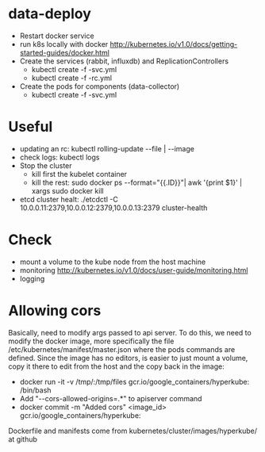 # data-deploy


- Restart docker service
- run k8s locally with docker http://kubernetes.io/v1.0/docs/getting-started-guides/docker.html
- Create the services (rabbit, influxdb) and ReplicationControllers
    - kubectl create -f <name>-svc.yml
    - kubectl create -f <name>-rc.yml
- Create the pods for components (data-collector)
    - kubectl create -f <name>-svc.yml


# Useful

- updating an rc: kubectl rolling-update <rc-name> --file | --image
- check logs: kubectl logs <name>
- Stop the cluster
    - kill first the kubelet container
    - kill the rest: sudo docker ps --format="{{.ID}}"| awk '{print $1}' | xargs sudo docker kill
- etcd cluster healt: ./etcdctl -C 10.0.0.11:2379,10.0.0.12:2379,10.0.0.13:2379 cluster-health

# Check

- mount a volume to the kube node from the host machine
- monitoring http://kubernetes.io/v1.0/docs/user-guide/monitoring.html
- logging

# Allowing cors

Basically, need to modify args passed to api server.
To do this, we need to modify the docker image, more specifically the file /etc/kubernetes/manifest/master.json where
the pods commands are defined.
Since the image has no editors, is easier to just mount a volume, copy it there to edit from the host and the copy back
in the image:

- docker run -it -v /tmp/:/tmp/files gcr.io/google_containers/hyperkube:<tag> /bin/bash
- Add "--cors-allowed-origins=.*" to apiserver command
- docker commit -m "Added cors" <image_id> gcr.io/google_containers/hyperkube:<tag>

Dockerfile and manifests come from kubernetes/cluster/images/hyperkube/ at github
